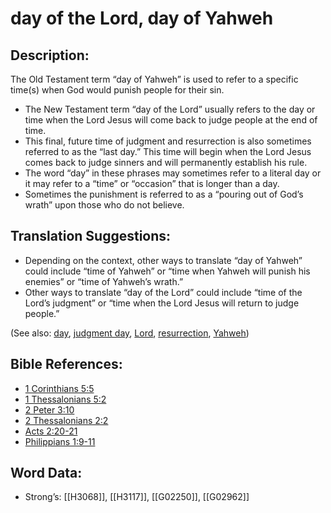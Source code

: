 # day of the Lord, day of Yahweh

## Description:

The Old Testament term “day of Yahweh” is used to refer to a specific time(s) when God would punish people for their sin.

* The New Testament term “day of the Lord” usually refers to the day or time when the Lord Jesus will come back to judge people at the end of time.
* This final, future time of judgment and resurrection is also sometimes referred to as the “last day.” This time will begin when the Lord Jesus comes back to judge sinners and will permanently establish his rule.
* The word “day” in these phrases may sometimes refer to a literal day or it may refer to a “time” or “occasion” that is longer than a day.
* Sometimes the punishment is referred to as a “pouring out of God’s wrath” upon those who do not believe.

## Translation Suggestions:

* Depending on the context, other ways to translate “day of Yahweh” could include “time of Yahweh” or “time when Yahweh will punish his enemies” or “time of Yahweh’s wrath.”
* Other ways to translate “day of the Lord” could include “time of the Lord’s judgment” or “time when the Lord Jesus will return to judge people.”

(See also: [day](../other/biblicaltimeday.md), [judgment day](../kt/judgmentday.md), [Lord](../kt/lord.md), [resurrection](../kt/resurrection.md), [Yahweh](../kt/yahweh.md))

## Bible References:

* [1 Corinthians 5:5](rc://en/tn/help/1co/05/05)
* [1 Thessalonians 5:2](rc://en/tn/help/1th/05/02)
* [2 Peter 3:10](rc://en/tn/help/2pe/03/10)
* [2 Thessalonians 2:2](rc://en/tn/help/2th/02/02)
* [Acts 2:20-21](rc://en/tn/help/act/02/20)
* [Philippians 1:9-11](rc://en/tn/help/php/01/09)

## Word Data:

* Strong’s: [[H3068]], [[H3117]], [[G02250]], [[G02962]]
